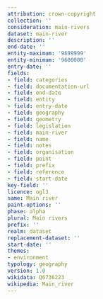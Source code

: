 ```yaml
---
attribution: crown-copyright
collection: ''
consideration: main-rivers
dataset: main-river
description: ''
end-date: ''
entity-maximum: '9699999'
entity-minimum: '9600000'
entry-date: ''
fields:
- field: categories
- field: documentation-url
- field: end-date
- field: entity
- field: entry-date
- field: geography
- field: geometry
- field: legislation
- field: main-river
- field: name
- field: notes
- field: organisation
- field: point
- field: prefix
- field: reference
- field: start-date
key-field: ''
licence: ogl3
name: Main river
paint-options: ''
phase: alpha
plural: Main rivers
prefix: ''
realm: dataset
replacement-dataset: ''
start-date: ''
themes:
- environment
typology: geography
version: 1.0
wikidata: Q6736223
wikipedia: Main_river
---
```

